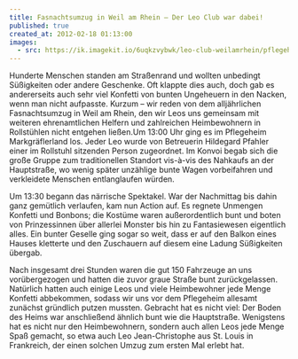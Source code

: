 ```yaml
---
title: Fasnachtsumzug in Weil am Rhein – Der Leo Club war dabei!
published: true
created_at: 2012-02-18 01:13:00
images:
  - src: https://ik.imagekit.io/6uqkzvybwk/leo-club-weilamrhein/pflegeheim/16-01.jpg
---
```


Hunderte Menschen standen am Straßenrand und wollten unbedingt Süßigkeiten oder andere Geschenke. Oft klappte dies auch, doch gab es andererseits auch sehr viel Konfetti von bunten Ungeheuern in den Nacken, wenn man nicht aufpasste. Kurzum – wir reden von dem alljährlichen Fasnachtsumzug in Weil am Rhein, den wir Leos uns gemeinsam mit weiteren ehrenamtlichen Helfern und zahlreichen Heimbewohnern in Rollstühlen nicht entgehen ließen.Um 13:00 Uhr ging es im Pflegeheim Markgräflerland los. Jeder Leo wurde von Betreuerin Hildegard Pfahler einer im Rollstuhl sitzenden Person zugeordnet. Im Konvoi begab sich die große Gruppe zum traditionellen Standort vis-à-vis des Nahkaufs an der Hauptstraße, wo wenig später unzählige bunte Wagen vorbeifahren und verkleidete Menschen entlanglaufen würden.

Um 13:30 begann das närrische Spektakel. War der Nachmittag bis dahin ganz gemütlich verlaufen, kam nun Action auf. Es regnete Unmengen Konfetti und Bonbons; die Kostüme waren außerordentlich bunt und boten von Prinzessinnen über allerlei Monster bis hin zu Fantasiewesen eigentlich alles. Ein bunter Geselle ging sogar so weit, dass er auf den Balkon eines Hauses kletterte und den Zuschauern auf diesem eine Ladung Süßigkeiten übergab.

Nach insgesamt drei Stunden waren die gut 150 Fahrzeuge an uns vorübergezogen und hatten die zuvor graue Straße bunt zurückgelassen. Natürlich hatten auch einige Leos und viele Heimbewohner jede Menge Konfetti abbekommen, sodass wir uns vor dem Pflegeheim allesamt zunächst gründlich putzen mussten. Gebracht hat es nicht viel: Der Boden des Heims war anschließend ähnlich bunt wie die Hauptstraße. Wenigstens hat es nicht nur den Heimbewohnern, sondern auch allen Leos jede Menge Spaß gemacht, so etwa auch Leo Jean-Christophe aus St. Louis in Frankreich, der einen solchen Umzug zum ersten Mal erlebt hat.

